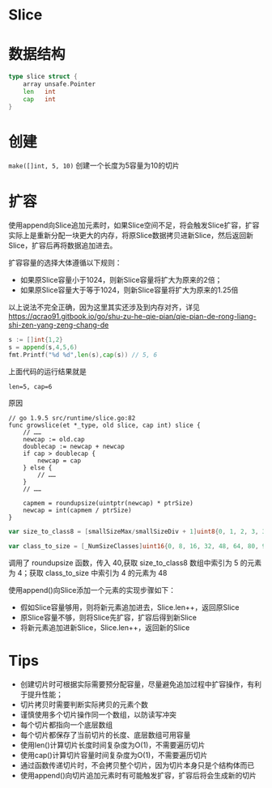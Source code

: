 # Slice

# 数据结构
```go
type slice struct {
    array unsafe.Pointer
    len   int
    cap   int
}
```
# 创建

`make([]int, 5, 10)` 创建一个长度为5容量为10的切片

# 扩容

使用append向Slice追加元素时，如果Slice空间不足，将会触发Slice扩容，扩容实际上是重新分配一块更大的内存，将原Slice数据拷贝进新Slice，然后返回新Slice，扩容后再将数据追加进去。

扩容容量的选择大体遵循以下规则：

* 如果原Slice容量小于1024，则新Slice容量将扩大为原来的2倍；
* 如果原Slice容量大于等于1024，则新Slice容量将扩大为原来的1.25倍

以上说法不完全正确，因为这里其实还涉及到内存对齐，详见 https://qcrao91.gitbook.io/go/shu-zu-he-qie-pian/qie-pian-de-rong-liang-shi-zen-yang-zeng-chang-de
```go
s := []int{1,2}
s = append(s,4,5,6)
fmt.Printf("%d %d",len(s),cap(s)) // 5, 6
```
上面代码的运行结果就是
```
len=5, cap=6
```
原因
```
// go 1.9.5 src/runtime/slice.go:82
func growslice(et *_type, old slice, cap int) slice {
    // ……
    newcap := old.cap
    doublecap := newcap + newcap
    if cap > doublecap {
        newcap = cap
    } else {
        // ……
    }
    // ……

    capmem = roundupsize(uintptr(newcap) * ptrSize)
    newcap = int(capmem / ptrSize)
}
```
```go
var size_to_class8 = [smallSizeMax/smallSizeDiv + 1]uint8{0, 1, 2, 3, 3, 4, 4, 5, 5, 6, 6, 7, 7, 8, 8, 9, 9, 10, 10, 11, 11, 12, 12, 13, 13, 14, 14, 15, 15, 16, 16, 17, 17, 18, 18, 18, 18, 19, 19, 19, 19, 20, 20, 20, 20, 21, 21, 21, 21, 22, 22, 22, 22, 23, 23, 23, 23, 24, 24, 24, 24, 25, 25, 25, 25, 26, 26, 26, 26, 26, 26, 26, 26, 27, 27, 27, 27, 27, 27, 27, 27, 28, 28, 28, 28, 28, 28, 28, 28, 29, 29, 29, 29, 29, 29, 29, 29, 30, 30, 30, 30, 30, 30, 30, 30, 30, 30, 30, 30, 30, 30, 30, 30, 31, 31, 31, 31, 31, 31, 31, 31, 31, 31, 31, 31, 31, 31, 31, 31}

var class_to_size = [_NumSizeClasses]uint16{0, 8, 16, 32, 48, 64, 80, 96, 112, 128, 144, 160, 176, 192, 208, 224, 240, 256, 288, 320, 352, 384, 416, 448, 480, 512, 576, 640, 704, 768, 896, 1024, 1152, 1280, 1408, 1536, 1792, 2048, 2304, 2688, 3072, 3200, 3456, 4096, 4864, 5376, 6144, 6528, 6784, 6912, 8192, 9472, 9728, 10240, 10880, 12288, 13568, 14336, 16384, 18432, 19072, 20480, 21760, 24576, 27264, 28672, 32768}
```
调用了 roundupsize 函数，传入 40,获取 size_to_class8 数组中索引为 5 的元素为 4；获取 class_to_size 中索引为 4 的元素为 48

使用append()向Slice添加一个元素的实现步骤如下：

* 假如Slice容量够用，则将新元素追加进去，Slice.len++，返回原Slice
* 原Slice容量不够，则将Slice先扩容，扩容后得到新Slice
* 将新元素追加进新Slice，Slice.len++，返回新的Slice

# Tips
* 创建切片时可根据实际需要预分配容量，尽量避免追加过程中扩容操作，有利于提升性能；
* 切片拷贝时需要判断实际拷贝的元素个数
* 谨慎使用多个切片操作同一个数组，以防读写冲突
* 每个切片都指向一个底层数组
* 每个切片都保存了当前切片的长度、底层数组可用容量
* 使用len()计算切片长度时间复杂度为O(1)，不需要遍历切片
* 使用cap()计算切片容量时间复杂度为O(1)，不需要遍历切片
* 通过函数传递切片时，不会拷贝整个切片，因为切片本身只是个结构体而已
* 使用append()向切片追加元素时有可能触发扩容，扩容后将会生成新的切片